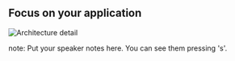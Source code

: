 ##  Focus on your application

![Architecture detail](img/HoodieArchitecture2.jpg "This part is taken care of")

note:
    Put your speaker notes here.
    You can see them pressing 's'.

